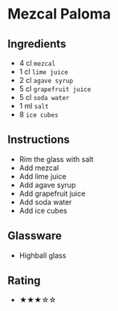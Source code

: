 # Mezcal Paloma

## Ingredients
- 4 cl `mezcal`
- 1 cl `lime juice`
- 2 cl `agave syrup`
- 5 cl `grapefruit juice`
- 5 cl `soda water`
- 1 ml `salt`
- 8 `ice cubes`

## Instructions
- Rim the glass with salt
- Add mezcal
- Add lime juice
- Add agave syrup
- Add grapefruit juice
- Add soda water
- Add ice cubes

## Glassware
- Highball glass

## Rating
- ★★★☆☆